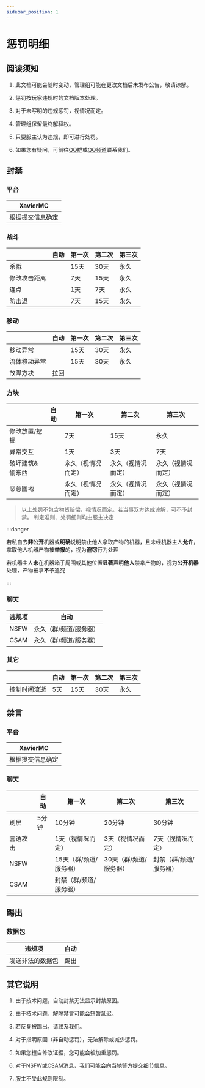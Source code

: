 ```yaml
---
sidebar_position: 1
---
```


# 惩罚明细

## 阅读须知

1. 此文档可能会随时变动，管理组可能在更改文档后未发布公告，敬请谅解。

2. 惩罚按玩家违规时的文档版本处理。

3. 对于未写明的违规惩罚，视情况而定。

4. 管理组保留最终解释权。 

5. 只要服主认为违规，即可进行处罚。 

6. 如果您有疑问，可前往[QQ群](https://qm.qq.com/cgi-bin/qm/qr?group_code=436392446)或[QQ频道](https://pd.qq.com/s/4pbctumt)联系我们。

## 封禁

### 平台

|XavierMC|
|-|
|根据提交信息确定|

### 战斗

||自动|第一次|第二次|第三次|
|-|-|-|-|-|
|杀戮||15天|30天|永久|
|修改攻击距离||7天|15天|永久|
|连点||1天|7天|永久|
|防击退||7天|15天|永久|

### 移动

||自动|第一次|第二次|第三次|
|-|-|-|-|-|
|移动异常||15天|30天|永久|
|流体移动异常||15天|30天|永久|
|故障方块|拉回||||

### 方块

|          |自动|第一次|第二次|第三次|
|----------|-|-|-|-|
| 修改放置/挖掘  ||7天|15天|永久|
| 异常交互     ||1天|3天|7天|
| 破坏建筑&偷东西 ||永久（视情况而定）|永久（视情况而定）|永久（视情况而定）|
| 恶意圈地     ||永久（视情况而定）|永久（视情况而定）|永久（视情况而定）|

> 以上处罚不包含物资赔偿，视情况而定。若当事双方达成谅解，可不予封禁。
> 判定准则、处罚细则均由服主决定

:::danger

若私自去**非公开**机器或**明确**说明禁止他人拿取产物的机器，且未经机器主人**允许**，拿取他人机器产物被**举报**的，视为**盗窃**行为处理

若机器主人**未**在机器箱子周围或其他位置**显著**声明**他人**禁拿产物的，视为**公开机器**处理，产物被拿**不**予追究

:::

### 聊天

|违规项|自动|
|-|-|
|NSFW|永久（群/频道/服务器）|
|CSAM|永久（群/频道/服务器）|

### 其它

||自动|第一次|第二次|第三次|
|-|-|-|-|-|
|控制时间流逝|5天|15天|30天|永久|

## 禁言

### 平台

|XavierMC|
|-|
|根据提交信息确定|

### 聊天

||自动|第一次|第二次|第三次|
|-|-|-|-|-|
|刷屏|5分钟|10分钟|20分钟|30分钟|
|言语攻击||1天（视情况而定）|3天（视情况而定）|7天（视情况而定）|
|NSFW||15天（群/频道/服务器）|30天（群/频道/服务器）|封禁（群/频道/服务器）|
|CSAM||封禁（群/频道/服务器）|||

## 踢出

### 数据包

|违规项|自动|
|-|-|
|发送非法的数据包|踢出|

## 其它说明

1. 由于技术问题，自动封禁无法显示封禁原因。

2. 由于技术问题，解除禁言可能会短暂延迟。

3. 若反复被踢出，请联系我们。

4. 对于指明原因（非自动惩罚），无法解除或减少惩罚。

5. 如果您擅自修改证据，您可能会被加重惩罚。

6. 对于NSFW或CSAM消息，我们可能会向当地警方提交细节信息。

7. 服主不受此规则限制。
